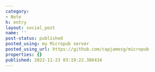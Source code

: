 ```yaml
---
category:
- Note
h: entry
layout: social_post
name: ''
post-status: published
posted_using: my Micropub server
posted_using_url: https://github.com/capjamesg/micropub
properties: {}
published: 2022-11-23 03:19:22.386434
---
```


<a href='https://fed.brid.gy/'></a>